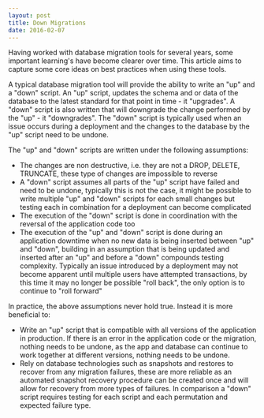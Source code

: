 ```yaml
---
layout: post
title: Down Migrations
date: 2016-02-07
---
```


Having worked with database migration tools for several years, some important
learning's have become clearer over time. This article aims to capture some
core ideas on best practices when using these tools.

<!--more-->

A typical database migration tool will provide the ability to write an "up" and
a "down" script. An "up" script, updates the schema and or data of the database
to the latest standard for that point in time - it "upgrades". A "down" script
is also written that will downgrade the change performed by the "up" - it
"downgrades". The "down" script is typically used when an issue occurs during a
deployment and the changes to the database by the "up" script need to be
undone.

The "up" and "down" scripts are written under the following assumptions:

- The changes are non destructive, i.e. they are not a DROP, DELETE, TRUNCATE,
  these type of changes are impossible to reverse
- A "down" script assumes all parts of the "up" script have failed and need to
  be undone, typically this is not the case, it might be possible to write
  multiple "up" and "down" scripts for each small changes but testing each in
  combination for a deployment can become complicated
- The execution of the "down" script is done in coordination with the reversal
  of the application code too
- The execution of the "up" and "down" script is done during an application
  downtime when no new data is being inserted between "up" and "down", building
  in an assumption that is being updated and inserted after an "up" and before
  a "down" compounds testing complexity. Typically an issue introduced by a
  deployment may not become apparent until multiple users have attempted
  transactions, by this time it may no longer be possible "roll back", the only
  option is to continue to "roll forward"

In practice, the above assumptions never hold true. Instead it is more
beneficial to:

- Write an "up" script that is compatible with all versions of the application
  in production. If there is an error in the application code or the migration,
  nothing needs to be undone, as the app and database can continue to work
  together at different versions, nothing needs to be undone.
- Rely on database technologies such as snapshots and restores to recover from
  any migration failures, these are more reliable as an automated snapshot
  recovery procedure can be created once and will allow for recovery from more
  types of failures. In comparison a "down" script requires testing for each
  script and each permutation and expected failure type.
